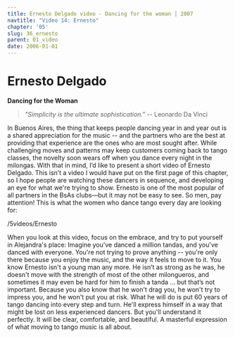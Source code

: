 ```yaml
---
title: Ernesto Delgado video - Dancing for the woman | 2007
navtitle: "Video 14: Ernesto"
chapter: '05'
slug: 36_ernesto
parent: 01_video
date: 2006-01-01
---
```


# Ernesto Delgado

**Dancing for the Woman**

> _"Simplicity is the ultimate sophistication."_
> -- Leonardo Da Vinci

In Buenos Aires, the thing that keeps people dancing year in and year out is a shared appreciation for the music -- and the partners who are the best at providing that experience are the ones who are most sought after. While challenging moves and patterns may keep customers coming back to tango classes, the novelty soon wears off when you dance every night in the milongas. With that in mind, I’d like to present a short video of Ernesto Delgado. This isn’t a video I would have put on the first page of this chapter, so I hope people are watching these dancers in sequence, and developing an eye for what we're trying to show. Ernesto is one of the most popular of all partners in the BsAs clubs—but it may not be easy to see. So men, pay attention! This is what the women who dance tango every day are looking for:

/5videos/Ernesto

When you look at this video, focus on the embrace, and try to put yourself in Alejandra's place: Imagine you've danced a million tandas, and you've danced with everyone. You're not trying to prove anything -- you're only there because you enjoy the music, and the way it feels to move to it. You know Ernesto isn't a young man any more. He isn’t as strong as he was, he doesn't move with the strength of most of the other milongueros, and sometimes it may even be hard for him to finish a tanda ... but that’s not important. Because you also know that he won't drag you, he won't try to impress you, and he won't put you at risk. What he will do is put 60 years of tango dancing into every step and turn. He'll express himself in a way that might be lost on less experienced dancers. But you'll understand it perfectly. It will be clear, comfortable, and beautiful. A masterful expression of what moving to tango music is all about.
